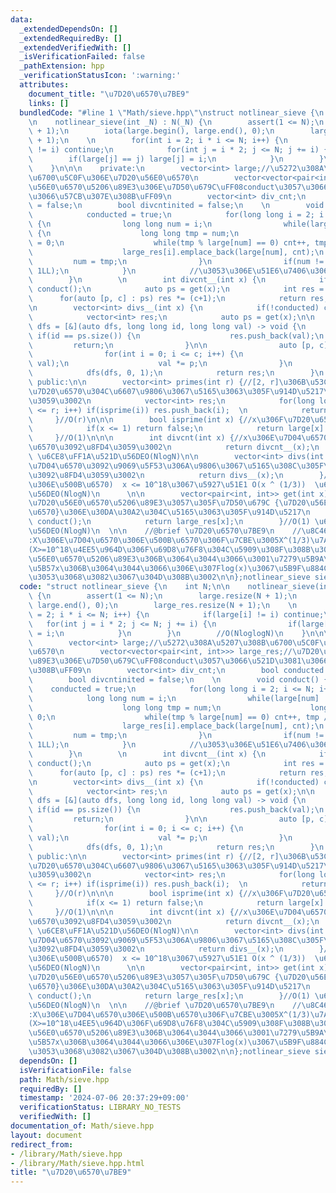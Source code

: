 ```yaml
---
data:
  _extendedDependsOn: []
  _extendedRequiredBy: []
  _extendedVerifiedWith: []
  _isVerificationFailed: false
  _pathExtension: hpp
  _verificationStatusIcon: ':warning:'
  attributes:
    document_title: "\u7D20\u6570\u7BE9"
    links: []
  bundledCode: "#line 1 \"Math/sieve.hpp\"\nstruct notlinear_sieve {\n    int N;\n\
    \n    notlinear_sieve(int _N) : N(_N) {\n        assert(1 <= N);\n        large.resize(N\
    \ + 1);\n        iota(large.begin(), large.end(), 0);\n        large_res.resize(N\
    \ + 1);\n    \n        for(int i = 2; i * i <= N; i++) {\n            if(large[i]\
    \ != i) continue;\n            for(int j = i * 2; j <= N; j += i) {\n        \
    \        if(large[j] == j) large[j] = i;\n            }\n        }\n        //O(NloglogN)\n\
    \    }\n\n\n    private:\n        vector<int> large;//\u5272\u308A\u5207\u308B\
    \u6700\u5C0F\u306E\u7D20\u56E0\u6570\n        vector<vector<pair<int, int>>> large_res;//\u7D20\
    \u56E0\u6570\u5206\u89E3\u306E\u7D50\u679C\uFF08conduct\u3057\u3066\u521D\u3081\
    \u3066\u57CB\u307E\u308B\uFF09\n        vector<int> div_cnt;\n        bool conducted\
    \ = false;\n        bool divcntinited = false;\n    \n        void conduct() {\n\
    \            conducted = true;\n            for(long long i = 2; i <= N; i++)\
    \ {\n                long long num = i;\n                while(large[num] != num)\
    \ {\n                    long long tmp = num;\n                    long long cnt\
    \ = 0;\n                    while(tmp % large[num] == 0) cnt++, tmp /= large[num];\n\
    \                    large_res[i].emplace_back(large[num], cnt);\n           \
    \         num = tmp;\n                }\n                if(num != 1) large_res[i].emplace_back(num,\
    \ 1LL);\n            }\n            //\u3053\u306E\u51E6\u7406\u306BO(NlogN)\n\
    \        }\n        \n        int divcnt__(int x) {\n            if(!conducted)\
    \ conduct();\n            auto ps = get(x);\n            int res = 1;\n      \
    \      for(auto [p, c] : ps) res *= (c+1);\n            return res;\n        }\n\
    \n        vector<int> divs__(int x) {\n            if(!conducted) conduct();\n\
    \            vector<int> res;\n            auto ps = get(x);\n\n            auto\
    \ dfs = [&](auto dfs, long long id, long long val) -> void {\n               \
    \ if(id == ps.size()) {\n                    res.push_back(val);\n           \
    \         return;\n                }\n\n                auto [p, c] = ps[id];\n\
    \                for(int i = 0; i <= c; i++) {\n                    dfs(dfs, id+1,\
    \ val);\n                    val *= p;\n                }\n            };\n\n\
    \            dfs(dfs, 0, 1);\n            return res;\n        }\n    \n\n   \
    \ public:\n\n        vector<int> primes(int r) {//[2, r]\u306B\u53CE\u307E\u308B\
    \u7D20\u6570\u304C\u6607\u9806\u3067\u5165\u3063\u305F\u914D\u5217\u3092\u8FD4\
    \u3059\u3002\n            vector<int> res;\n            for(long long i = 2; i\
    \ <= r; i++) if(isprime(i)) res.push_back(i);  \n            return res;\n   \
    \     }//O(r)\n\n\n        bool isprime(int x) {//x\u306F\u7D20\u6570\u304B \n\
    \            if(x <= 1) return false;\n            return large[x] == x;\n   \
    \     }//O(1)\n\n\n        int divcnt(int x) {//x\u306E\u7D04\u6570\u306E\u500B\
    \u6570\u3092\u8FD4\u3059\u3002\n            return divcnt__(x);\n        }//O(logN)\
    \ \u6CE8\uFF1A\u521D\u56DEO(NlogN)\n\n        vector<int> divs(int x) {//x\u306E\
    \u7D04\u6570\u3092\u9069\u5F53\u306A\u9806\u3067\u5165\u308C\u305F\u914D\u5217\
    \u3092\u8FD4\u3059\u3002\n            return divs__(x);\n        }//O(\u7D04\u6570\
    \u306E\u500B\u6570)  x <= 10^18\u3067\u5927\u51E1 O(x ^ (1/3))  \u6CE8 : \u521D\
    \u56DEO(NlogN)\n      \n\n        vector<pair<int, int>> get(int x) {//x\u3092\
    \u7D20\u56E0\u6570\u5206\u89E3\u3057\u305F\u7D50\u679C {\u7D20\u56E0\u6570, \u6B21\
    \u6570}\u306E\u30DA\u30A2\u304C\u5165\u3063\u305F\u914D\u5217\n            if(!conducted)\
    \ conduct();\n            return large_res[x];\n        }//O(1) \u6CE8\uFF1A \u521D\
    \u56DEO(NlogN)\n  \n\n    //@brief \u7D20\u6570\u7BE9\n    //\u8C46\u77E5\u8B58\
    :X\u306E\u7D04\u6570\u306E\u500B\u6570\u306F\u7CBE\u3005X^(1/3)\u7A0B\u5EA6\u3002\
    (X>=10^18\u4EE5\u964D\u306F\u69D8\u76F8\u304C\u5909\u308F\u308B\u304C)\n    //\u7D20\
    \u56E0\u6570\u5206\u89E3\u306B\u3064\u3044\u3066\u3001\u7279\u5B9A\u306E\u6570\
    \u5B57x\u306B\u3064\u3044\u3066\u306E\u307Flog(x)\u3067\u5B9F\u884C\u3059\u308B\
    \u3053\u3068\u3082\u3067\u304D\u308B\u3002\n\n};notlinear_sieve sieve();\n"
  code: "struct notlinear_sieve {\n    int N;\n\n    notlinear_sieve(int _N) : N(_N)\
    \ {\n        assert(1 <= N);\n        large.resize(N + 1);\n        iota(large.begin(),\
    \ large.end(), 0);\n        large_res.resize(N + 1);\n    \n        for(int i\
    \ = 2; i * i <= N; i++) {\n            if(large[i] != i) continue;\n         \
    \   for(int j = i * 2; j <= N; j += i) {\n                if(large[j] == j) large[j]\
    \ = i;\n            }\n        }\n        //O(NloglogN)\n    }\n\n\n    private:\n\
    \        vector<int> large;//\u5272\u308A\u5207\u308B\u6700\u5C0F\u306E\u7D20\u56E0\
    \u6570\n        vector<vector<pair<int, int>>> large_res;//\u7D20\u56E0\u6570\u5206\
    \u89E3\u306E\u7D50\u679C\uFF08conduct\u3057\u3066\u521D\u3081\u3066\u57CB\u307E\
    \u308B\uFF09\n        vector<int> div_cnt;\n        bool conducted = false;\n\
    \        bool divcntinited = false;\n    \n        void conduct() {\n        \
    \    conducted = true;\n            for(long long i = 2; i <= N; i++) {\n    \
    \            long long num = i;\n                while(large[num] != num) {\n\
    \                    long long tmp = num;\n                    long long cnt =\
    \ 0;\n                    while(tmp % large[num] == 0) cnt++, tmp /= large[num];\n\
    \                    large_res[i].emplace_back(large[num], cnt);\n           \
    \         num = tmp;\n                }\n                if(num != 1) large_res[i].emplace_back(num,\
    \ 1LL);\n            }\n            //\u3053\u306E\u51E6\u7406\u306BO(NlogN)\n\
    \        }\n        \n        int divcnt__(int x) {\n            if(!conducted)\
    \ conduct();\n            auto ps = get(x);\n            int res = 1;\n      \
    \      for(auto [p, c] : ps) res *= (c+1);\n            return res;\n        }\n\
    \n        vector<int> divs__(int x) {\n            if(!conducted) conduct();\n\
    \            vector<int> res;\n            auto ps = get(x);\n\n            auto\
    \ dfs = [&](auto dfs, long long id, long long val) -> void {\n               \
    \ if(id == ps.size()) {\n                    res.push_back(val);\n           \
    \         return;\n                }\n\n                auto [p, c] = ps[id];\n\
    \                for(int i = 0; i <= c; i++) {\n                    dfs(dfs, id+1,\
    \ val);\n                    val *= p;\n                }\n            };\n\n\
    \            dfs(dfs, 0, 1);\n            return res;\n        }\n    \n\n   \
    \ public:\n\n        vector<int> primes(int r) {//[2, r]\u306B\u53CE\u307E\u308B\
    \u7D20\u6570\u304C\u6607\u9806\u3067\u5165\u3063\u305F\u914D\u5217\u3092\u8FD4\
    \u3059\u3002\n            vector<int> res;\n            for(long long i = 2; i\
    \ <= r; i++) if(isprime(i)) res.push_back(i);  \n            return res;\n   \
    \     }//O(r)\n\n\n        bool isprime(int x) {//x\u306F\u7D20\u6570\u304B \n\
    \            if(x <= 1) return false;\n            return large[x] == x;\n   \
    \     }//O(1)\n\n\n        int divcnt(int x) {//x\u306E\u7D04\u6570\u306E\u500B\
    \u6570\u3092\u8FD4\u3059\u3002\n            return divcnt__(x);\n        }//O(logN)\
    \ \u6CE8\uFF1A\u521D\u56DEO(NlogN)\n\n        vector<int> divs(int x) {//x\u306E\
    \u7D04\u6570\u3092\u9069\u5F53\u306A\u9806\u3067\u5165\u308C\u305F\u914D\u5217\
    \u3092\u8FD4\u3059\u3002\n            return divs__(x);\n        }//O(\u7D04\u6570\
    \u306E\u500B\u6570)  x <= 10^18\u3067\u5927\u51E1 O(x ^ (1/3))  \u6CE8 : \u521D\
    \u56DEO(NlogN)\n      \n\n        vector<pair<int, int>> get(int x) {//x\u3092\
    \u7D20\u56E0\u6570\u5206\u89E3\u3057\u305F\u7D50\u679C {\u7D20\u56E0\u6570, \u6B21\
    \u6570}\u306E\u30DA\u30A2\u304C\u5165\u3063\u305F\u914D\u5217\n            if(!conducted)\
    \ conduct();\n            return large_res[x];\n        }//O(1) \u6CE8\uFF1A \u521D\
    \u56DEO(NlogN)\n  \n\n    //@brief \u7D20\u6570\u7BE9\n    //\u8C46\u77E5\u8B58\
    :X\u306E\u7D04\u6570\u306E\u500B\u6570\u306F\u7CBE\u3005X^(1/3)\u7A0B\u5EA6\u3002\
    (X>=10^18\u4EE5\u964D\u306F\u69D8\u76F8\u304C\u5909\u308F\u308B\u304C)\n    //\u7D20\
    \u56E0\u6570\u5206\u89E3\u306B\u3064\u3044\u3066\u3001\u7279\u5B9A\u306E\u6570\
    \u5B57x\u306B\u3064\u3044\u3066\u306E\u307Flog(x)\u3067\u5B9F\u884C\u3059\u308B\
    \u3053\u3068\u3082\u3067\u304D\u308B\u3002\n\n};notlinear_sieve sieve();"
  dependsOn: []
  isVerificationFile: false
  path: Math/sieve.hpp
  requiredBy: []
  timestamp: '2024-07-06 20:37:29+09:00'
  verificationStatus: LIBRARY_NO_TESTS
  verifiedWith: []
documentation_of: Math/sieve.hpp
layout: document
redirect_from:
- /library/Math/sieve.hpp
- /library/Math/sieve.hpp.html
title: "\u7D20\u6570\u7BE9"
---
```

